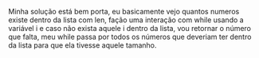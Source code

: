 Minha solução está bem porta, eu basicamente vejo quantos numeros existe dentro da lista com len, fação uma interação com while usando a variável i e caso não exista aquele i dentro da lista, vou retornar o número que falta, meu while passa por todos os números que deveriam ter dentro da lista para que ela tivesse aquele tamanho.